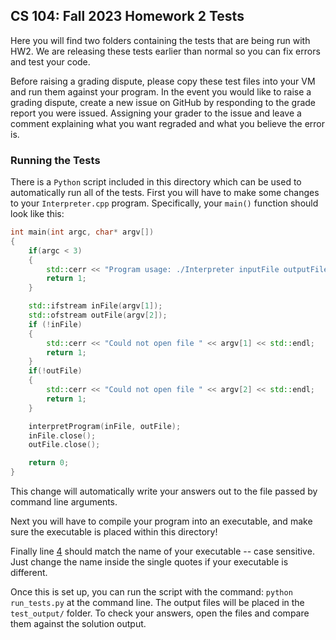 ## CS 104: Fall 2023 Homework 2 Tests

Here you will find two folders containing the tests that are being run with HW2. We are releasing these tests earlier than normal so you can fix errors and test your code. 

Before raising a grading dispute, please copy these test files into your VM and run them against your program. In the event you would like to raise a grading dispute, create a new issue on GitHub by responding to the grade report you were issued. Assigning your grader to the issue and leave a comment explaining what you want regraded and what you believe the error is. 

### Running the Tests
There is a `Python` script included in this directory which can be used to automatically run all of the tests. First you will have to make some changes to your `Interpreter.cpp` program. Specifically, your `main()` function should look like this:

```cpp
int main(int argc, char* argv[])
{
    if(argc < 3)
    {
        std::cerr << "Program usage: ./Interpreter inputFile outputFile" << std::endl;
        return 1;
    }

    std::ifstream inFile(argv[1]);
    std::ofstream outFile(argv[2]);
    if (!inFile)
    {
        std::cerr << "Could not open file " << argv[1] << std::endl;
        return 1;
    }
    if(!outFile)
    {
        std::cerr << "Could not open file " << argv[2] << std::endl;
        return 1;
    }

    interpretProgram(inFile, outFile);
    inFile.close();
    outFile.close();

    return 0;
}
```

This change will automatically write your answers out to the file passed by command line arguments.

Next you will have to compile your program into an executable, and make sure the executable is placed within this directory!

Finally line [4](run_tests.py#L4) should match the name of your executable -- case sensitive. Just change the name inside the single quotes if your executable is different.

Once this is set up, you can run the script with the command: `python run_tests.py` at the command line. The output files will be placed in the `test_output/` folder. To check your answers, open the files and compare them against the solution output. 
